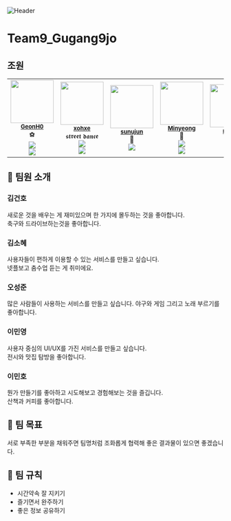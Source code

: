 ![Header](https://capsule-render.vercel.app/api?type=waving&height=200&text=9%EA%B0%959%EC%A1%B0!&fontAlign=80&fontAlignY=40&color=gradient)

# Team9_Gugang9jo

## 조원

<table align="center">
  <tr>
    <td align="center">
      <a href="https://github.com/GeonH0">
        <img src="https://avatars.githubusercontent.com/u/88571960?v=4" width="100px;" alt=""/>
      </a><br />
      <sub><b><a href="#김건호">GeonH0</b></sub></a><br />⚽</a><br/>
      <a href="https://github.com/GeonH0"><img src="https://img.shields.io/badge/GitHub-181717?style=flat-square&logo=github&logoColor=white"/></a>
         <br> 
      <a href="https://github.com/GeonH0/GeonH0">
        <img src="https://img.shields.io/badge/Resume-528DD7?style=flat-square&logo=ReadMe&logoColor=white"/>
      </a>
    </td>
    <td align="center"> 
      <a href="https://github.com/xohxe">
        <img src="https://avatars.githubusercontent.com/u/75136643?v=4" width="100px;" alt=""/>
      </a><br />
      <sub><b><a href="#김소혜">xohxe</b></sub></a><br />𝖘𝖙𝖗𝖊𝖊𝖙 𝖉𝖆𝖓𝖈𝖊 <br />
      <a href="https://github.com/xohxe"><img src="https://img.shields.io/badge/GitHub-181717?style=flat-square&logo=github&logoColor=white"/></a>
      <br> 
      <a href="https://just-doit.me/about/">
        <img src="https://img.shields.io/badge/Resume-528DD7?style=flat-square&logo=ReadMe&logoColor=white"/>
      </a>
    </td>
    <td align="center">
      <a href="https://github.com/sunujun">
        <img src="https://avatars.githubusercontent.com/u/98377339?v=4"width="100px;" alt=""/>
      </a><br />
      <sub><b><a href="#오성준">sunujun</b></sub></a><br />🚀</a><br/>
      <a href="https://github.com/sunujun"><img src="https://img.shields.io/badge/GitHub-181717?style=flat-square&logo=github&logoColor=white"/></a>
      </td>
    <td align="center">
      <a href="https://github.com/Mminy62">
        <img src="https://avatars.githubusercontent.com/u/66752398?v=4" width="100px;" alt=""/>
      </a><br />
      <sub><b><a href="#이민영">Minyeong</b></sub></a><br />🍜</a><br/>
        <a href="https://github.com/Mminy62"><img src="https://img.shields.io/badge/GitHub-181717?style=flat-square&logo=github&logoColor=white"/></a>
        <br>
        <a href = "https://github.com/Mminy62/resume#readme">
          <img src="https://img.shields.io/badge/Resume-528DD7?style=flat-square&logo=ReadMe&logoColor=white"/>
        </a>
      </td>
    <td align="center">
      <a href="https://github.com/funMango">
        <img src="https://avatars.githubusercontent.com/u/138420832?v=4" width="100px;" alt=""/>
      </a><br />
      <sub><b><a href="#이민호">minho</b></sub></a><br />🧑‍💻</a><br/>
        <a href="https://github.com/funMango"><img src="https://img.shields.io/badge/GitHub-181717?style=flat-square&logo=github&logoColor=white"/></a>
        <a href="https://github.com/funMango/fumMango">
        <img src="https://img.shields.io/badge/Resume-528DD7?style=flat-square&logo=ReadMe&logoColor=white"/>
      </a>
      </td>
  </tr>
</table>

## 👋 팀원 소개

### 김건호

새로운 것을 배우는 게 재미있으며 한 가지에 몰두하는 것을 좋아합니다. <br/>
축구와 드라이브하는것을 좋아합니다.

### 김소혜

사용자들이 편하게 이용할 수 있는 서비스를 만들고 싶습니다.  
넷플보고 춤수업 듣는 게 취미에요.


### 오성준

많은 사람들이 사용하는 서비스를 만들고 싶습니다.
야구와 게임 그리고 노래 부르기를 좋아합니다.

### 이민영

사용자 중심의 UI/UX를 가진 서비스를 만들고 싶습니다.<br/>
전시와 맛집 탐방을 좋아합니다.

### 이민호

뭔가 만들기를 좋아하고 시도해보고 경험해보는 것을 즐깁니다. <br/>
산책과 커피를 좋아합니다.

## 🎯 팀 목표

서로 부족한 부분을 채워주면 팀명처럼 조화롭게 협력해 좋은 결과물이 있으면 좋겠습니다.

## 📌 팀 규칙

- 시간약속 잘 지키기
- 즐기면서 완주하기
- 좋은 정보 공유하기
